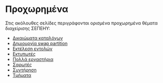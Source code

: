 # Προχωρημένα

Στις ακόλουθες σελίδες περιγράφονται ορισμένα προχωρημένα θέματα διαχείρισης
ΣΕΠΕΗΥ:

- [Δικαιώματα καταλόγων](folder-permissions.md)
- [Δημιουργία swap partition](swap-partition.md)
- [Εκτέλεση εντολών](run-commands.md)
- [Εκτυπωτές](printers.md)
- [Πολλά εργαστήρια](multiple-labs.md)
- [Σαρωτές](scanners.md)
- [Συντήρηση](maintenance.md)
- [Τμήματα](groups.md)
